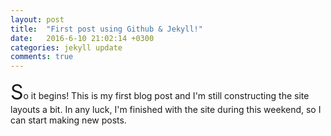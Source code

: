 ```yaml
---
layout: post
title:  "First post using Github & Jekyll!"
date:   2016-6-10 21:02:14 +0300
categories: jekyll update
comments: true
---
```

<p><font size="6">S</font>o it begins! This is my first blog post and I'm still constructing the site layouts a bit.
 In any luck, I'm finished with the site during this weekend, so I can start making new posts.</p>

[jekyll-docs]: http://jekyllrb.com/docs/home
[jekyll-gh]:   https://github.com/jekyll/jekyll
[jekyll-talk]: https://talk.jekyllrb.com/

